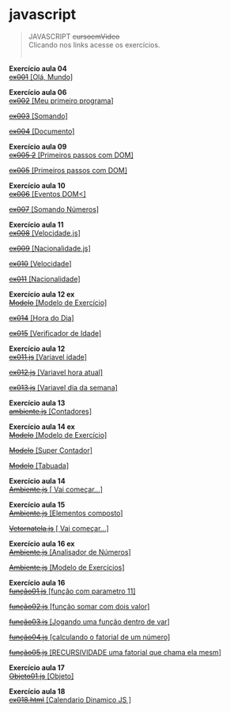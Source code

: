 # javascript
> JAVASCRIPT  ~~cursoemVideo~~<br> 
 Clicando nos links acesse os exercícios.<br><br>

 **Exercício aula 04**<br>
 <a href="https://abraao2030.github.io/javascript/aula 04/ex001.html"  target="_blank" rel="external">~~ex001~~ [Olá, Mundo]</a><br>

**Exercício aula 06**<br>
<a href="https://abraao2030.github.io/javascript/aula 06/ex002.html"  target="_blank" rel="external">~~ex002~~  [Meu primeiro programa]</a><br>

<a href="https://abraao2030.github.io/javascript/aula 06/ex003.html"  target="_blank" rel="external">~~ex003~~ [Somando]</a><br>

<a href="https://abraao2030.github.io/javascript/aula 06/ex004.html"  target="_blank" rel="external">~~ex004~~ [Documento]</a><br>

**Exercício aula 09**<br>
<a href="https://abraao2030.github.io/javascript/aula 09/ex005 2.html"  target="_blank" rel="external">~~ex005 2~~ [Primeiros passos com DOM]</a><br>

<a href="https://abraao2030.github.io/javascript/aula 09/ex005.html"  target="_blank" rel="external">~~ex005~~ [Primeiros passos com DOM]</a><br>

**Exercício aula 10**<br>
<a href="https://abraao2030.github.io/javascript/aula 10/ex006.html"  target="_blank" rel="external">~~ex006~~ [Eventos DOM<]</a><br>

<a href="https://abraao2030.github.io/javascript/aula 10/ex007.html"  target="_blank" rel="external">~~ex007~~ [Somando Números]</a><br>

**Exercício aula 11**<br>
<a href="https://abraao2030.github.io/javascript/aula 11/ex008.js"  target="_blank" rel="external">~~ex008~~ [Velocidade.js]</a><br>

<a href="https://abraao2030.github.io/javascript/aula 11/ex009.js"  target="_blank" rel="external">~~ex009~~ [Nacionalidade.js]</a><br>

<a href="https://abraao2030.github.io/javascript/aula 11/ex010.html"  target="_blank" rel="external">~~ex010~~ [Velocidade]</a><br>

<a href="https://abraao2030.github.io/javascript/aula 11/ex011.html"  target="_blank" rel="external">~~ex011~~ [Nacionalidade]</a><br>

**Exercício aula 12 ex**<br>
<a href="https://abraao2030.github.io/javascript/aula 12 ex/Modelo/modelo.html"  target="_blank" rel="external">~~Modelo~~  [Modelo de Exercício]</a><br>

<a href="https://abraao2030.github.io/javascript/aula 12 ex/ex014/modelo.html"  target="_blank" rel="external">~~ex014~~  [Hora do Dia]</a><br>

<a href="https://abraao2030.github.io/javascript/aula 12 ex/ex015/modelo.html"  target="_blank" rel="external">~~ex015~~  [Verificador de Idade]</a><br>

**Exercício aula 12** <br>
<a href="https://abraao2030.github.io/javascript/aula 12/ex011.js"  target="_blank" rel="external"> ~~ex011.js~~  [Variavel idade]</a><br>

<a href="https://abraao2030.github.io/javascript/aula 12/ex012.js"  target="_blank" rel="external"> ~~ex012.js~~  [Variavel hora atual]</a><br>

<a href="https://abraao2030.github.io/javascript/aula 12/ex013.js"  target="_blank" rel="external"> ~~ex013.js~~  [Variavel dia da semana]</a><br>

**Exercício aula 13**<br>
<a href="https://abraao2030.github.io/javascript/aula 13/ambiente.js"  target="_blank" rel="external"> ~~ambiente.js~~  [Contadores]</a><br>

**Exercício aula 14 ex**<br>
<a href="https://abraao2030.github.io/javascript/aula 14 ex/Modelo/modelo.html"  target="_blank" rel="external"> ~~Modelo~~  [Modelo de Exercício]</a><br>

<a href="https://abraao2030.github.io/javascript/aula 14 ex/ex016/modelo.html"  target="_blank" rel="external"> ~~Modelo~~  [Super Contador]</a><br>

<a href="https://abraao2030.github.io/javascript/aula 14 ex/ex017/modelo.html"  target="_blank" rel="external">~~Modelo~~  [Tabuada]</a><br>

**Exercício aula 14**<br>
<a href="https://abraao2030.github.io/javascript/aula 14/ambiente.js"  target="_blank" rel="external"> ~~Ambiente.js~~  [ Vai começar...]</a><br>

**Exercício aula 15**<br>
<a href="https://abraao2030.github.io/javascript/aula 15/ambiente.js"  target="_blank" rel="external"> ~~Ambiente.js~~  [Elementos composto]</a><br>

<a href="https://abraao2030.github.io/javascript/aula 15/vetornatela.js"  target="_blank" rel="external"> ~~Vetornatela.js~~  [ Vai começar...]</a><br>

**Exercício aula 16 ex**<br>
<a href="https://abraao2030.github.io/javascript/aula 16 ex/ex018/modelo.html"  target="_blank" rel="external"> ~~Ambiente.js~~  [Analisador de Números]</a><br>

<a href="https://abraao2030.github.io/javascript/aula 16 ex/modelo/modelo.html"  target="_blank" rel="external"> ~~Ambiente.js~~  [Modelo de Exercícios]</a><br>

**Exercício aula 16**<br>
<a href="https://abraao2030.github.io/javascript/aula 16/função01.js"  target="_blank" rel="external"> ~~função01.js~~  [função com parametro 11]</a><br>

<a href="https://abraao2030.github.io/javascript/aula 16/função02.js"  target="_blank" rel="external"> ~~função02.js~~  [função somar com dois valor]</a><br>

<a href="https://abraao2030.github.io/javascript/aula 16/função03.js"  target="_blank" rel="external"> ~~função03.js~~  [Jogando uma função dentro de var]</a><br>

<a href="https://abraao2030.github.io/javascript/aula 16/função04.js"  target="_blank" rel="external"> ~~função04.js~~  [calculando o fatorial de um número]</a><br>

<a href="https://abraao2030.github.io/javascript/aula 16/função05.js"  target="_blank" rel="external"> ~~função05.js~~  [RECURSIVIDADE uma fatorial que chama ela mesm]</a><br>

**Exercício aula 17**<br>
<a href="https://abraao2030.github.io/javascript/aula 17/objeto01.js"  target="_blank" rel="external"> ~~Objeto01.js~~  [Objeto]</a><br>


**Exercício aula 18**<br>
<a href="https://abraao2030.github.io/javascript/aula 18/ex018.html"  target="_blank" rel="external"> ~~ex018.html~~  [Calendario Dinamico JS ]</a><br>


